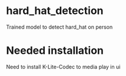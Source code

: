 # hard_hat_detection
Trained model to detect hard_hat on person

# Needed installation
Need to install K-Lite-Codec to media play in ui
